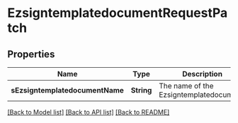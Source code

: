 # EzsigntemplatedocumentRequestPatch

## Properties
Name | Type | Description | Notes
------------ | ------------- | ------------- | -------------
**sEzsigntemplatedocumentName** | **String** | The name of the Ezsigntemplatedocument. | [optional] 

[[Back to Model list]](../README.md#documentation-for-models) [[Back to API list]](../README.md#documentation-for-api-endpoints) [[Back to README]](../README.md)


